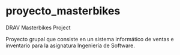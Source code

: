 # proyecto_masterbikes
DRAV Masterbikes Project

Proyecto grupal que consiste en un sistema informático de ventas e inventario para la asignatura Ingeniería de Software.
